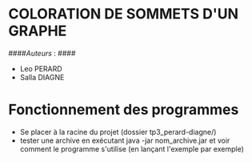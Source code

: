 # COLORATION DE SOMMETS D'UN GRAPHE

####*Auteurs* : ####
* Leo PERARD
* Salla DIAGNE

# Fonctionnement des programmes
* Se placer à la racine du projet (dossier tp3_perard-diagne/)
* tester une archive en exécutant java -jar nom_archive.jar et voir comment le programme s'utilise (en lançant l'exemple par exemple)
